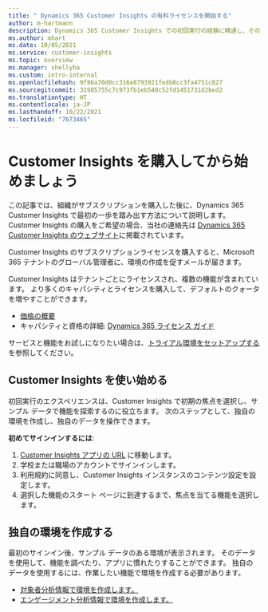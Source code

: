 ```yaml
---
title: " Dynamics 365 Customer Insights の有料ライセンスを開始する"
author: m-hartmann
description: Dynamics 365 Customer Insights での初回実行の経験に精通し、その機能を試してみます。
ms.author: mhart
ms.date: 10/05/2021
ms.service: customer-insights
ms.topic: overview
ms.manager: shellyha
ms.custom: intro-internal
ms.openlocfilehash: 9f96a70d0cc316e8793921fedb0cc3fa4751c827
ms.sourcegitcommit: 31985755c7c973fb1eb540c52fd1451731d2bed2
ms.translationtype: HT
ms.contentlocale: ja-JP
ms.lasthandoff: 10/22/2021
ms.locfileid: "7673465"
---
```

# <a name="get-started-after-purchasing-customer-insights"></a>Customer Insights を購入してから始めましょう

この記事では、組織がサブスクリプションを購入した後に、Dynamics 365 Customer Insights で最初の一歩を踏み出す方法について説明します。 Customer Insights の購入をご希望の場合、当社の連絡先は [Dynamics 365 Customer Insights のウェブサイト](https://dynamics.microsoft.com/ai/customer-insights/)に掲載されています。 

Customer Insights のサブスクリプションライセンスを購入すると、Microsoft 365 テナントのグローバル管理者に、環境の作成を促すメールが届きます。 

Customer Insights はテナントごとにライセンスされ、複数の機能が含まれています。 より多くのキャパシティとライセンスを購入して、デフォルトのクォータを増やすことができます。 
- [価格の概要](https://dynamics.microsoft.com/ai/customer-insights/pricing/)
- キャパシティと資格の詳細: [ Dynamics 365 ライセンス ガイド](https://go.microsoft.com/fwlink/?LinkId=866544)

サービスと機能をお試しになりたい場合は、[トライアル環境をセットアップする](trial-signup.md)を参照してください。

## <a name="start-with-customer-insights"></a>Customer Insights を使い始める

初回実行のエクスペリエンスは、Customer Insights で初期の焦点を選択し、サンプル データで機能を探索するのに役立ちます。 次のステップとして、独自の環境を作成し、独自のデータを操作できます。

**初めてサインインするには**:

1. [Customer Insights アプリの URL](https://home.ci.ai.dynamics.com) に移動します。
1. 学校または職場のアカウントでサインインします。 
1. 利用規約に同意し、Customer Insights インスタンスのコンテンツ設定を設定します。
1. 選択した機能のスタート ページに到達するまで、焦点を当てる機能を選択します。

## <a name="create-your-own-environment"></a>独自の環境を作成する

最初のサインイン後、サンプル データのある環境が表示されます。 そのデータを使用して、機能を調べたり、アプリに慣れたりすることができます。 独自のデータを使用するには、作業したい機能で環境を作成する必要があります。

- [対象者分析情報で環境を作成します。](audience-insights/get-started-paid.md)
- [エンゲージメント分析情報で環境を作成します。](engagement-insights/create-new-environment.md) 




